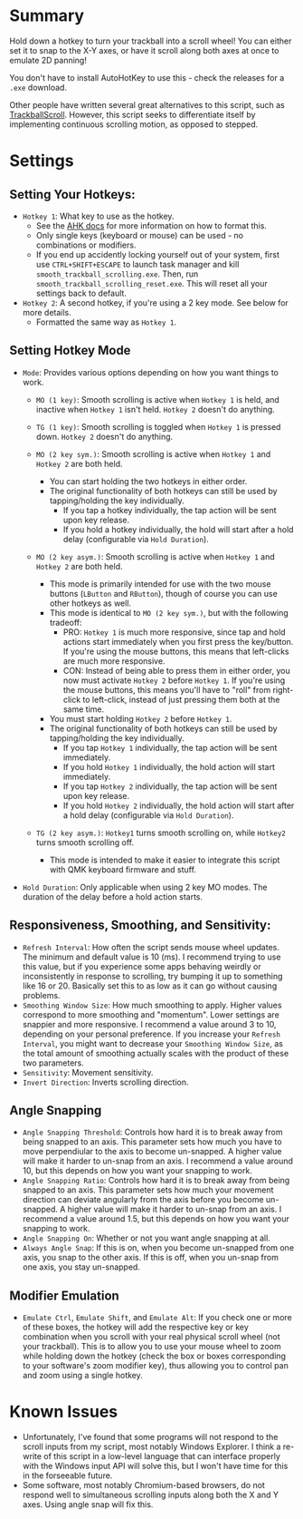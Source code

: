 # Summary

Hold down a hotkey to turn your trackball into a scroll wheel!
You can either set it to snap to the X-Y axes, or have it scroll along both axes at once to emulate 2D panning!

You don't have to install AutoHotKey to use this - check the releases for a `.exe` download.

Other people have written several great alternatives to this script, such as [TrackballScroll](https://github.com/Seelge/TrackballScroll/tree/master).
However, this script seeks to differentiate itself by implementing continuous scrolling motion, as opposed to stepped.

# Settings

## Setting Your Hotkeys: 

- `Hotkey 1`: What key to use as the hotkey.
  - See the [AHK docs](https://www.autohotkey.com/docs/v1/Hotkeys.htm) for more information on how to format this.
  - Only single keys (keyboard or mouse) can be used - no combinations or modifiers.
  - If you end up accidently locking yourself out of your system, first use `CTRL+SHIFT+ESCAPE` to launch task manager and kill `smooth_trackball_scrolling.exe`. Then, run `smooth_trackball_scrolling_reset.exe`. This will reset all your settings back to default.
- `Hotkey 2`: A second hotkey, if you're using a 2 key mode. See below for more details.
  - Formatted the same way as `Hotkey 1`.
    
## Setting Hotkey Mode

- `Mode`: Provides various options depending on how you want things to work.
  
  - `MO (1 key)`: Smooth scrolling is active when `Hotkey 1` is held, and inactive when `Hotkey 1` isn't held. `Hotkey 2` doesn't do anything.
    
  - `TG (1 key)`: Smooth scrolling is toggled when `Hotkey 1` is pressed down. `Hotkey 2` doesn't do anything.
    
  - `MO (2 key sym.)`: Smooth scrolling is active when `Hotkey 1` and `Hotkey 2` are both held.
    - You can start holding the two hotkeys in either order.
    - The original functionality of both hotkeys can still be used by tapping/holding the key individually.
      - If you tap a hotkey individually, the tap action will be sent upon key release.
      - If you hold a hotkey individually, the hold will start after a hold delay (configurable via `Hold Duration`).
        
  - `MO (2 key asym.)`: Smooth scrolling is active when `Hotkey 1` and `Hotkey 2` are both held.
    - This mode is primarily intended for use with the two mouse buttons (`LButton` and `RButton`), though of course you can use other hotkeys as well.
    - This mode is identical to `MO (2 key sym.)`, but with the following tradeoff:
      - PRO: `Hotkey 1` is much more responsive, since tap and hold actions start immediately when you first press the key/button. If you're using the mouse buttons, this means that left-clicks are much more responsive.
      - CON: Instead of being able to press them in either order, you now must activate `Hotkey 2` before `Hotkey 1`. If you're using the mouse buttons, this means you'll have to "roll" from right-click to left-click, instead of just pressing them both at the same time.
    - You must start holding `Hotkey 2` before `Hotkey 1`.
    - The original functionality of both hotkeys can still be used by tapping/holding the key individually.
      - If you tap `Hotkey 1` individually, the tap action will be sent immediately.
      - If you hold `Hotkey 1` individually, the hold action will start immediately.
      - If you tap `Hotkey 2` individually, the tap action will be sent upon key release.
      - If you hold `Hotkey 2` individually, the hold action will start after a hold delay (configurable via `Hold Duration`).
  - `TG (2 key asym.)`: `Hotkey1` turns smooth scrolling on, while `Hotkey2` turns smooth scrolling off.
    - This mode is intended to make it easier to integrate this script with QMK keyboard firmware and stuff.
      
- `Hold Duration`: Only applicable when using 2 key MO modes. The duration of the delay before a hold action starts. 

## Responsiveness, Smoothing, and Sensitivity:

- `Refresh Interval`: How often the script sends mouse wheel updates. The minimum and default value is 10 (ms). I recommend trying to use this value, but if you experience some apps behaving weirdly or inconsistently in response to scrolling, try bumping it up to something like 16 or 20. Basically set this to as low as it can go without causing problems.
- `Smoothing Window Size`: How much smoothing to apply. Higher values correspond to more smoothing and "momentum". Lower settings are snappier and more responsive. I recommend a value around 3 to 10, depending on your personal preference. If you increase your `Refresh Interval`, you might want to decrease your `Smoothing Window Size`, as the total amount of smoothing actually scales with the product of these two parameters.
- `Sensitivity`: Movement sensitivity.
- `Invert Direction`: Inverts scrolling direction.

## Angle Snapping

- `Angle Snapping Threshold`: Controls how hard it is to break away from being snapped to an axis. This parameter sets how much you have to move perpendiular to the axis to become un-snapped. A higher value will make it harder to un-snap from an axis. I recommend a value around 10, but this depends on how you want your snapping to work.
- `Angle Snapping Ratio`: Controls how hard it is to break away from being snapped to an axis. This parameter sets how much your movement direction can deviate angularly from the axis before you become un-snapped. A higher value will make it harder to un-snap from an axis. I recommend a value around 1.5, but this depends on how you want your snapping to work.
- `Angle Snapping On`: Whether or not you want angle snapping at all.
- `Always Angle Snap`: If this is on, when you become un-snapped from one axis, you snap to the other axis. If this is off, when you un-snap from one axis, you stay un-snapped.

## Modifier Emulation

- `Emulate Ctrl`, `Emulate Shift`, and `Emulate Alt`: If you check one or more of these boxes, the hotkey will add the respective key or key combination when you scroll with your real physical scroll wheel (not your trackball). This is to allow you to use your mouse wheel to zoom while holding down the hotkey (check the box or boxes corresponding to your software's zoom modifier key), thus allowing you to control pan and zoom using a single hotkey.

# Known Issues

- Unfortunately, I've found that some programs will not respond to the scroll inputs from my script, most notably Windows Explorer. I think a re-write of this script in a low-level language that can interface properly with the Windows input API will solve this, but I won't have time for this in the forseeable future.
- Some software, most notably Chromium-based browsers, do not respond well to simultaneous scrolling inputs along both the X and Y axes. Using angle snap will fix this.
